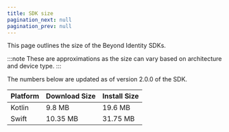 ```yaml
---
title: SDK size
pagination_next: null
pagination_prev: null
---
```


This page outlines the size of the Beyond Identity SDKs. 

:::note
These are approximations as the size can vary based on architecture and device type.
:::

The numbers below are updated as of version 2.0.0 of the SDK.

| Platform | Download Size | Install Size |
| -------- | ------------- | ------------ |
| Kotlin | 9.8 MB | 19.6 MB |
| Swift | 10.35 MB | 31.75 MB |